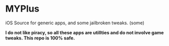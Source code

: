 # MYPlus
iOS Source for generic apps, and some jailbroken tweaks. (some)


**I do not like piracy, so all these apps are utillties and do not involve game tweaks. This repo is 100% safe.**
